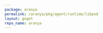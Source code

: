 ```yaml
---
package: aranya
permalink: /aranya/pkg/agent/runtime/libpod
layout: goget
repo_name: aranya
---
```

